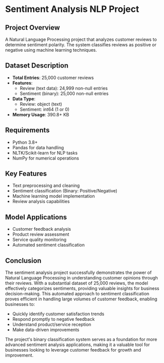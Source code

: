 # Sentiment Analysis NLP Project

## Project Overview
A Natural Language Processing project that analyzes customer reviews to determine sentiment polarity. The system classifies reviews as positive or negative using machine learning techniques.

## Dataset Description
- **Total Entries**: 25,000 customer reviews
- **Features**: 
  - Review (text data): 24,999 non-null entries
  - Sentiment (binary): 25,000 non-null entries
- **Data Type**: 
  - Review: object (text)
  - Sentiment: int64 (1 or 0)
- **Memory Usage**: 390.8+ KB

## Requirements
- Python 3.8+
- Pandas for data handling
- NLTK/Scikit-learn for NLP tasks
- NumPy for numerical operations

## Key Features
- Text preprocessing and cleaning
- Sentiment classification (Binary: Positive/Negative)
- Machine learning model implementation
- Review analysis capabilities

## Model Applications
- Customer feedback analysis
- Product review assessment
- Service quality monitoring
- Automated sentiment classification

## Conclusion
The sentiment analysis project successfully demonstrates the power of Natural Language Processing in understanding customer opinions through their reviews. With a substantial dataset of 25,000 reviews, the model effectively categorizes sentiments, providing valuable insights for business decision-making. This automated approach to sentiment classification proves efficient in handling large volumes of customer feedback, enabling businesses to:
- Quickly identify customer satisfaction trends
- Respond promptly to negative feedback
- Understand product/service reception
- Make data-driven improvements

The project's binary classification system serves as a foundation for more advanced sentiment analysis applications, making it a valuable tool for businesses looking to leverage customer feedback for growth and improvement.
